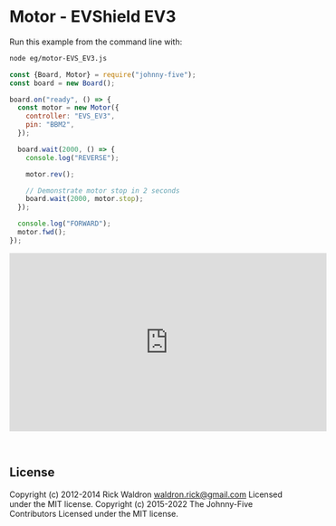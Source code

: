 <!--remove-start-->

# Motor - EVShield EV3

<!--remove-end-->








Run this example from the command line with:
```bash
node eg/motor-EVS_EV3.js
```


```javascript
const {Board, Motor} = require("johnny-five");
const board = new Board();

board.on("ready", () => {
  const motor = new Motor({
    controller: "EVS_EV3",
    pin: "BBM2",
  });

  board.wait(2000, () => {
    console.log("REVERSE");

    motor.rev();

    // Demonstrate motor stop in 2 seconds
    board.wait(2000, motor.stop);
  });

  console.log("FORWARD");
  motor.fwd();
});

```





<iframe width="560" height="315" src="https://www.youtube.com/embed/MwI_OzLn0ck" frameborder="0" allowfullscreen></iframe>



&nbsp;

<!--remove-start-->

## License
Copyright (c) 2012-2014 Rick Waldron <waldron.rick@gmail.com>
Licensed under the MIT license.
Copyright (c) 2015-2022 The Johnny-Five Contributors
Licensed under the MIT license.

<!--remove-end-->
